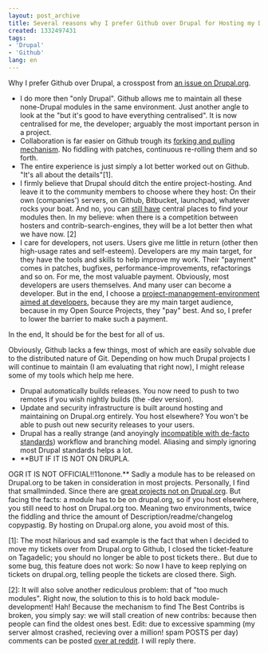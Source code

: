 ```yaml
---
layout: post_archive
title: Several reasons why I prefer Github over Drupal for Hosting my Drupal Projects.
created: 1332497431
tags:
- 'Drupal'
- 'Github'
lang: en
---
```

Why I prefer Github over Drupal, a crosspost from [an issue on Drupal.org](https://drupal.org/node/1494882#comment-5769558).

* I do more then "only Drupal". Github allows me to maintain all these none-Drupal modules in the same environment. Just another angle to look at the "but it's good to have everything centralised". It is now centralised for me, the developer; arguably the most important person in a project.
* Collaboration is far easier on Github trough its [forking and pulling mechanism](http://help.github.com/send-pull-requests/). No fiddling with patches, continuous re-rolling them and so forth.
* The entire experience is just simply a lot better worked out on Github. "It's all about the details"[1].
* I firmly believe that Drupal should ditch the entire project-hosting. And leave it to the community members to choose where they host: On their own (companies') servers, on Github, Bitbucket, launchpad, whatever rocks your boat. And no, you can [still have](https://www.ruby-toolbox.com/) central places to find your modules then. In my believe: when there is a competition between hosters and contrib-search-engines, they will be a lot better then what we have now. [2]
* I care for developers, not users. Users give me little in return (other then high-usage rates and self-esteem). Developers are my main target, for they have the tools and skills to help improve my work. Their "payment" comes in patches, bugfixes, performance-improvements, refactorings and so on. For me, the most valuable payment. Obviously, most developers are users themselves. And many user can become a developer. But in the end, I choose a [project-manangement-environment aimed at developers](https://github.com/about), because they are my main target audience, because in my Open Source Projects, they "pay" best. And so, I prefer to lower the barrier to make such a payment.

In the end, It should be for the best for all of us.

Obviously, Github lacks a few things, most of which are easily solvable due to the distributed nature of Git. Depending on how much Drupal projects I will continue to maintain (I am evaluating that right now), I might release some of my tools which help me here.
* Drupal automatically builds releases. You now need to push to two remotes if you wish nightly builds (the -dev version).
* Update and security infrastructure is built around hosting and maintaining on Drupal.org entirely. You host elsewhere? You won't be able to push out new security releases to your users.
* Drupal has a really strange (and anoyingly [incompatible with de-facto standards](http://nvie.com/posts/a-successful-git-branching-model/)) workflow and branching model. Aliasing and simply ignoring most Drupal standards helps a lot.
* **BUT IF IT IS NOT ON DRUPLA.

OGR IT IS NOT OFFICIAL!!11onone.** Sadly a module has to be released on Drupal.org to be taken in consideration in most projects. Personally, I find that smallminded. Since there are [great projects not on Drupal.org](https://twitter.com/#!/github_drupal). But facing the facts: a module has to be on drupal.org, so if you host elsewhere, you still need to host on Drupal.org too. Meaning two environments, twice the fiddling and thrice the amount of Description/readme/changelog copypastig. By hosting on Drupal.org alone, you avoid most of this.

[1]: The most hilarious and sad example is the fact that when I decided to move my tickets over from Drupal.org to Github, I closed the ticket-feature on Tagadelic; you should no longer be able to post tickets there.. But due to some bug, this feature does not work: So now I have to keep replying on tickets on drupal.org, telling people the tickets are closed there. Sigh.

[2]: It will also solve another rediculous problem: that of "too much modules". Right now, the solution to this is to hold back module-development! Hah! Because the mechanism to find The Best Contribs is broken, you simply say: we will stall creation of new contribs: because then people can find the oldest ones best. Edit: due to excessive spamming (my server almost crashed, recieving over a million! spam POSTS per day) comments can be posted [over at reddit](http://www.reddit.com/r/drupal/comments/r9sjz/several_reasons_why_i_prefer_github_over_drupal/). I will reply there.
